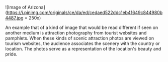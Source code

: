 ![Image of Arizona](https://i.pinimg.com/originals/ce/da/ed/cedaed522ddc1eb41649c844980b4487.jpg = 250x)


<p>An example that of a kind of image that would be read different if seen on another medium is attraction photography from tourist websites and pamphlets. When these kinds of scenic attraction photos are viewed on tourism websites, the audience associates the scenery with the country or location. The photos serve as a representation of the location's beauty and pride.  </p>
